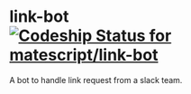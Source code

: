 # link-bot [ ![Codeship Status for matescript/link-bot](https://codeship.com/projects/c996f210-de32-0133-2702-6a683e002de2/status?branch=master)](https://codeship.com/projects/144633)
A bot to handle link request from a slack team.
